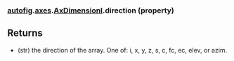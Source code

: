 ### [autofig](autofig.md).[axes](autofig.axes.md).[AxDimensionI](autofig.axes.AxDimensionI.md).direction (property)




Returns
-------
* (str) the direction of the array.  One of: i, x, y, z, s, c, fc, ec,
    elev, or azim.

